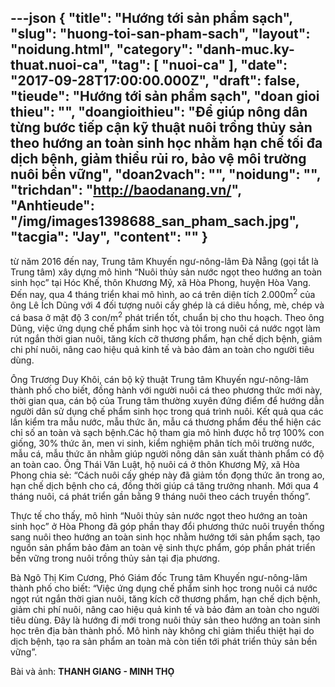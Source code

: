 ---json
{
    "title": "Hướng tới sản phẩm sạch",
    "slug": "huong-toi-san-pham-sach",
    "layout": "noidung.html",
    "category": "danh-muc.ky-thuat.nuoi-ca",
    "tag": [
        "nuoi-ca"
    ],
    "date": "2017-09-28T17:00:00.000Z",
    "draft": false,
    "tieude": "Hướng tới sản phẩm sạch",
    "doan gioi thieu": "",
    "doangioithieu": "Để giúp nông dân từng bước tiếp cận kỹ thuật nuôi trồng thủy sản theo hướng an toàn sinh học nhằm hạn chế tối đa dịch bệnh, giảm thiểu rủi ro, bảo vệ môi trường nuôi bền vững",
    "doan2vach": "",
    "noidung": "",
    "trichdan": "http://baodanang.vn/",
    "Anhtieude": "/img/images1398688_san_pham_sach.jpg",
    "tacgia": "Jay",
    "__content__": ""
}
---
<p><span style="font-size:14px">từ năm 2016 đến nay, Trung t&acirc;m Khuyến ngư-n&ocirc;ng-l&acirc;m Đ&agrave; Nẵng (gọi tắt l&agrave; Trung t&acirc;m) x&acirc;y dựng m&ocirc; h&igrave;nh &ldquo;Nu&ocirc;i thủy sản nước ngọt theo hướng an to&agrave;n sinh học&rdquo; tại H&oacute;c Khế, th&ocirc;n Khương Mỹ, x&atilde; H&ograve;a Phong, huyện H&ograve;a Vang. Đến nay, qua 4 th&aacute;ng triển khai m&ocirc; h&igrave;nh, ao c&aacute; tr&ecirc;n diện t&iacute;ch 2.000m<sup>2</sup>&nbsp;của &ocirc;ng L&ecirc; &Iacute;ch Dũng với 4 đối tượng nu&ocirc;i cấy gh&eacute;p l&agrave; c&aacute; di&ecirc;u hồng, m&egrave;, ch&eacute;p v&agrave; c&aacute; basa ở mật độ 3 con/m<sup>2</sup>&nbsp;ph&aacute;t triển tốt, chuẩn bị cho thu hoạch. Theo &ocirc;ng Dũng, việc ứng dụng chế phẩm sinh học v&agrave; tỏi trong nu&ocirc;i c&aacute; nước ngọt l&agrave;m r&uacute;t ngắn thời gian nu&ocirc;i, tăng k&iacute;ch cỡ thương phẩm, hạn chế dịch bệnh, giảm chi ph&iacute; nu&ocirc;i, n&acirc;ng cao hiệu quả kinh tế v&agrave; bảo đảm an to&agrave;n cho người ti&ecirc;u d&ugrave;ng.</span></p>

<p><span style="font-size:14px">&Ocirc;ng Trương Duy Kh&ocirc;i, c&aacute;n bộ kỹ thuật Trung t&acirc;m Khuyến ngư-n&ocirc;ng-l&acirc;m th&agrave;nh phố cho biết, đồng h&agrave;nh với người nu&ocirc;i c&aacute; theo phương thức mới n&agrave;y, thời gian qua, c&aacute;n bộ của Trung t&acirc;m thường xuy&ecirc;n đứng điểm để hướng dẫn người d&acirc;n sử dụng chế phẩm sinh học trong qu&aacute; tr&igrave;nh nu&ocirc;i. Kết quả qua c&aacute;c lần kiểm tra mẫu nước, mẫu thức ăn, mẫu c&aacute; thương phẩm đều thể hiện c&aacute;c chỉ số an to&agrave;n v&agrave; sạch bệnh.C&aacute;c hộ tham gia m&ocirc; h&igrave;nh được hỗ trợ 100% con giống, 30% thức ăn, men vi sinh, kiểm nghiệm ph&acirc;n t&iacute;ch m&ocirc;i trường nước, mẫu c&aacute;, mẫu thức ăn nhằm gi&uacute;p người n&ocirc;ng d&acirc;n sản xuất th&agrave;nh phẩm c&oacute; độ an to&agrave;n cao. &Ocirc;ng Th&aacute;i Văn Luật, hộ nu&ocirc;i c&aacute; ở th&ocirc;n Khương Mỹ, x&atilde; H&ograve;a Phong chia sẻ: &ldquo;C&aacute;ch nu&ocirc;i cấy gh&eacute;p n&agrave;y đ&atilde; giảm tồn đọng thức ăn trong ao, hạn chế dịch bệnh cho c&aacute;, đồng thời gi&uacute;p c&aacute; tăng trưởng nhanh. Mới qua 4 th&aacute;ng nu&ocirc;i, c&aacute; ph&aacute;t triển gần bằng 9 th&aacute;ng nu&ocirc;i theo c&aacute;ch truyền thống&rdquo;.</span></p>

<p><span style="font-size:14px">Thực tế cho thấy, m&ocirc; h&igrave;nh &ldquo;Nu&ocirc;i thủy sản nước ngọt theo hướng an to&agrave;n sinh học&rdquo; ở H&ograve;a Phong đ&atilde; g&oacute;p phần thay đổi phương thức nu&ocirc;i truyền thống sang nu&ocirc;i theo hướng an to&agrave;n sinh học nhằm hướng tới sản phẩm sạch, tạo nguồn sản phẩm bảo đảm an to&agrave;n vệ sinh thực phẩm, g&oacute;p phần ph&aacute;t triển bền vững trong nu&ocirc;i trồng thủy sản tại địa phương.</span></p>

<p><span style="font-size:14px">B&agrave; Ng&ocirc; Thị Kim Cương, Ph&oacute; Gi&aacute;m đốc Trung t&acirc;m Khuyến ngư-n&ocirc;ng-l&acirc;m th&agrave;nh phố cho biết: &ldquo;Việc ứng dụng chế phẩm sinh học trong nu&ocirc;i c&aacute; nước ngọt r&uacute;t ngắn thời gian nu&ocirc;i, tăng k&iacute;ch cỡ thương phẩm, hạn chế dịch bệnh, giảm chi ph&iacute; nu&ocirc;i, n&acirc;ng cao hiệu quả kinh tế v&agrave; bảo đảm an to&agrave;n cho người ti&ecirc;u d&ugrave;ng.&nbsp;Đ&acirc;y l&agrave; hướng đi mới trong nu&ocirc;i thủy sản theo hướng an to&agrave;n sinh học tr&ecirc;n địa b&agrave;n th&agrave;nh phố. M&ocirc; h&igrave;nh n&agrave;y kh&ocirc;ng chỉ giảm thiểu thiệt hại do dịch bệnh, tạo ra sản phẩm an to&agrave;n m&agrave; c&ograve;n tiến tới ph&aacute;t triển thủy sản bền vững&rdquo;.</span></p>

<p><span style="font-size:14px">B&agrave;i v&agrave; ảnh:&nbsp;<strong>THANH GIANG - MINH THỌ</strong></span></p>
